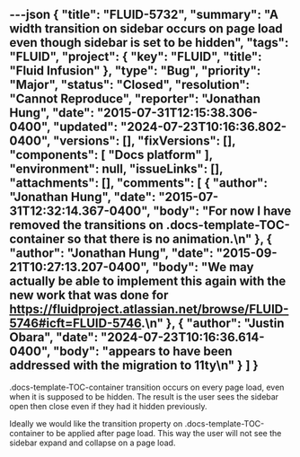 ---json
{
  "title": "FLUID-5732",
  "summary": "A width transition on sidebar occurs on page load even though sidebar is set to be hidden",
  "tags": "FLUID",
  "project": {
    "key": "FLUID",
    "title": "Fluid Infusion"
  },
  "type": "Bug",
  "priority": "Major",
  "status": "Closed",
  "resolution": "Cannot Reproduce",
  "reporter": "Jonathan Hung",
  "date": "2015-07-31T12:15:38.306-0400",
  "updated": "2024-07-23T10:16:36.802-0400",
  "versions": [],
  "fixVersions": [],
  "components": [
    "Docs platform"
  ],
  "environment": null,
  "issueLinks": [],
  "attachments": [],
  "comments": [
    {
      "author": "Jonathan Hung",
      "date": "2015-07-31T12:32:14.367-0400",
      "body": "For now I have removed the transitions on .docs-template-TOC-container so that there is no animation.\n"
    },
    {
      "author": "Jonathan Hung",
      "date": "2015-09-21T10:27:13.207-0400",
      "body": "We may actually be able to implement this again with the new work that was done for <https://fluidproject.atlassian.net/browse/FLUID-5746#icft=FLUID-5746>.\n"
    },
    {
      "author": "Justin Obara",
      "date": "2024-07-23T10:16:36.614-0400",
      "body": "appears to have been addressed with the migration to 11ty\n"
    }
  ]
}
---
.docs-template-TOC-container  transition occurs on every page load, even when it is supposed to be hidden. The result is the user sees the sidebar open then close even if they had it hidden previously.

Ideally we would like the transition property on .docs-template-TOC-container to be applied after page load. This way the user will not see the sidebar expand and collapse on a page load.

        